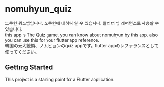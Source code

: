 # nomuhyun_quiz

노무현 퀴즈앱입니다. 노무현에 대하여 알 수 있습니다. 플러터 앱 레퍼런스로 사용할 수 있습니다.  
this app is The Quiz game. you can know about nomuhyun by this app. also you can use this for your flutter app reference.  
韓国の元大統領、ノムヒョンのquiz appです。flutter appのレファランスとして使ってください。
## Getting Started

This project is a starting point for a Flutter application.

